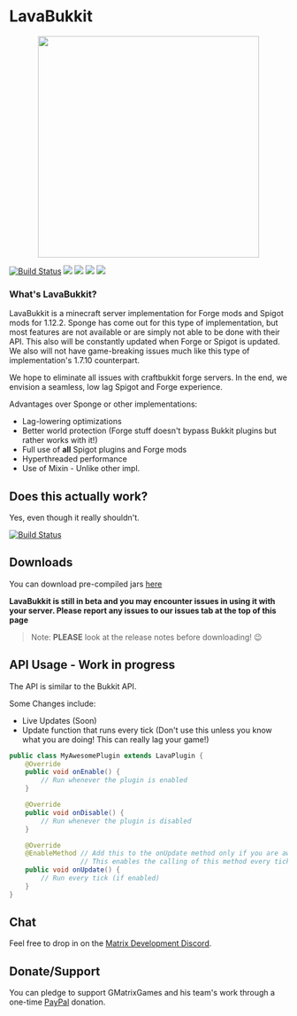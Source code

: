 # LavaBukkit
<p align="center">
  <img width="400" height="400" src="https://cdn.discordapp.com/attachments/362654848711262208/544740693743108105/LB.png">
</p>

[![Build Status](https://img.shields.io/travis/com/MatrixDevTeam/LavaBukkit.svg?style=flat-square)](https://travis-ci.com/MatrixDevTeam/LavaBukkit)
![](https://img.shields.io/github/last-commit/MatrixDevTeam/LavaBukkit.svg?style=popout-square)
![](https://img.shields.io/github/stars/MatrixDevTeam/LavaBukkit.svg?label=Stars&style=popout-square)
[![](https://img.shields.io/discord/491638768831299584.svg?label=Join%20us%20on%20Discord&style=popout-square)](https://discord.gg/wBsB2vt)
![](https://img.shields.io/github/license/matrixdevteam/lavabukkit.svg?style=popout-square)

### What's LavaBukkit?
LavaBukkit is a minecraft server implementation for Forge mods and Spigot mods for 1.12.2. Sponge has come out for this type of implementation, but most features are not available or are simply not able to be done with their API. This also will be constantly updated when Forge or Spigot is updated. We also will not have game-breaking issues much like this type of implementation's 1.7.10 counterpart.

We hope to eliminate all issues with craftbukkit forge servers. In the end, we envision a seamless, low lag Spigot and Forge experience.

Advantages over Sponge or other implementations:
+ Lag-lowering optimizations
+ Better world protection (Forge stuff doesn't bypass Bukkit plugins but rather works with it!)
+ Full use of **all** Spigot plugins and Forge mods
+ Hyperthreaded performance
+ Use of Mixin - Unlike other impl.

## Does this actually work?
Yes, even though it really shouldn't.

[![Build Status](https://img.shields.io/travis/com/MatrixDevTeam/LavaBukkit.svg?style=flat-square)](https://travis-ci.com/MatrixDevTeam/LavaBukkit)

## Downloads
You can download pre-compiled jars [here](https://github.com/MatrixDevTeam/LavaBukkit/releases)

**LavaBukkit is still in beta and you may encounter issues in using it with your server. Please report any issues to our issues tab at the top of this page**

> Note: **PLEASE** look at the release notes before downloading! :wink:

## API Usage - **Work in progress**
The API is similar to the Bukkit API.

Some Changes include:
- Live Updates (Soon)
- Update function that runs every tick (Don't use this unless you know what you are doing! This can really lag your game!)
```java
public class MyAwesomePlugin extends LavaPlugin {
    @Override 
    public void onEnable() {
        // Run whenever the plugin is enabled
    }

    @Override
    public void onDisable() {
        // Run whenever the plugin is disabled
    }

    @Override
    @EnableMethod // Add this to the onUpdate method only if you are aware of the risks! 
                  // This enables the calling of this method every tick.
    public void onUpdate() {
        // Run every tick (if enabled)
    }
}
```

## Chat

Feel free to drop in on the [Matrix Development Discord](https://matrixdevteam.ml/discord).

## Donate/Support

You can pledge to support GMatrixGames and his team's work through a one-time [PayPal](http://paypal.me/GMatrixCodes) donation.
